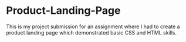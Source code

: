 # Product-Landing-Page
This is my project submission for an assignment where I had to create a product landing page which demonstrated basic CSS and HTML skills.

